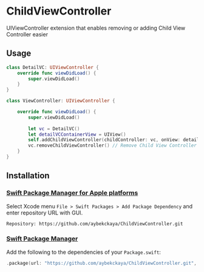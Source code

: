 # ChildViewController

<p align = "left"> UIViewController extension that enables removing or adding Child View Controller easier </p>

## Usage

```swift
class DetailVC: UIViewController {
    override func viewDidLoad() {
        super.viewDidLoad()
    }
}

class ViewController: UIViewController {

    override func viewDidLoad() {
        super.viewDidLoad()
       
        let vc = DetailVC()
        let detailVCContainerView = UIView()
        self.addChildViewController(childController: vc, onView: detailVCContainerView) // Adding Child View Controller
        vc.removeChildViewController() // Remove Child View Controller
    }
}

```

## Installation

### [Swift Package Manager for Apple platforms](https://developer.apple.com/documentation/xcode/adding_package_dependencies_to_your_app)

Select Xcode menu `File > Swift Packages > Add Package Dependency` and enter repository URL with GUI.  
```
Repository: https://github.com/aybekckaya/ChildViewController.git
```

### [Swift Package Manager](https://swift.org/package-manager/)

Add the following to the dependencies of your `Package.swift`:
```swift
.package(url: "https://github.com/aybekckaya/ChildViewController.git", from: "1.0.0")
```
